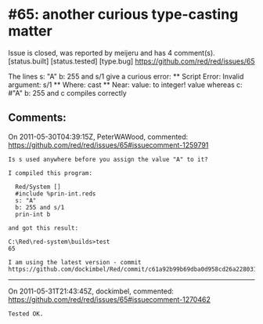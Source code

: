 
#65: another curious type-casting matter
================================================================================
Issue is closed, was reported by meijeru and has 4 comment(s).
[status.built] [status.tested] [type.bug]
<https://github.com/red/red/issues/65>

The lines
    s: "A"
    b: 255 and s/1
give a curious error:
*\* Script Error: Invalid argument: s/1
*\* Where: cast
*\* Near: value: to integer! value
whereas
    c: #"A" b: 255 and c
compiles correctly



Comments:
--------------------------------------------------------------------------------

On 2011-05-30T04:39:15Z, PeterWAWood, commented:
<https://github.com/red/red/issues/65#issuecomment-1259791>

    Is s used anywhere before you assign the value "A" to it?
    
    I compiled this program:
    
      Red/System []
      #include %prin-int.reds
      s: "A"
      b: 255 and s/1
      prin-int b
    
    and got this result:
    
    C:\Red\red-system\builds>test
    65
    
    I am using the latest version - commit https://github.com/dockimbel/Red/commit/c61a92b99b69dba0d958cd26a22803157c92bac7

--------------------------------------------------------------------------------

On 2011-05-31T21:43:45Z, dockimbel, commented:
<https://github.com/red/red/issues/65#issuecomment-1270462>

    Tested OK.

